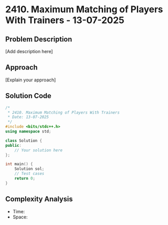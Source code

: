 # 2410. Maximum Matching of Players With Trainers - 13-07-2025

## Problem Description
[Add description here]

## Approach
[Explain your approach]

## Solution Code
```cpp
/*
 * 2410. Maximum Matching of Players With Trainers
 * Date: 13-07-2025
 */
#include <bits/stdc++.h>
using namespace std;

class Solution {
public:
    // Your solution here
};

int main() {
    Solution sol;
    // Test cases
    return 0;
}
```

## Complexity Analysis
- Time: 
- Space: 
